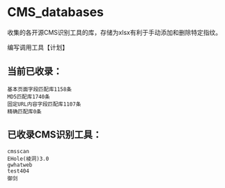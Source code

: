 # CMS_databases
收集的各开源CMS识别工具的库，存储为xlsx有利于手动添加和删除特定指纹。

编写调用工具【计划】



## 当前已收录：
    
    基本页面字段匹配库1158条
    MD5匹配库1740条
    固定URL内容字段匹配库1107条
    精确匹配库0条
   
   
## 已收录CMS识别工具：
    
    cmsscan
    EHole(棱洞)3.0
    gwhatweb
    test404
    御剑
